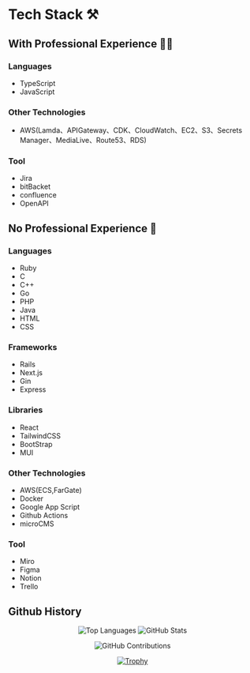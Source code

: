 # Tech Stack ⚒️

## With Professional Experience 👨‍💻

### Languages 
- TypeScript
- JavaScript

### Other Technologies
- AWS(Lamda、APIGateway、CDK、CloudWatch、EC2、S3、Secrets Manager、MediaLive、Route53、RDS)

### Tool
- Jira
- bitBacket
- confluence
- OpenAPI

## No Professional Experience 🍹
### Languages
- Ruby
- C
- C++
- Go
- PHP
- Java
- HTML
- CSS

### Frameworks
- Rails
- Next.js
- Gin
- Express

### Libraries
- React
- TailwindCSS
- BootStrap
- MUI

### Other Technologies
- AWS(ECS,FarGate)
- Docker
- Google App Script
- Github Actions
- microCMS

### Tool
- Miro
- Figma
- Notion
- Trello


## Github History

<div align="center">

  ![Top Languages](https://github-readme-stats.vercel.app/api/top-langs/?username=j19015&layout=compact&show_icons=true&theme=onedark)
  ![GitHub Stats](https://github-readme-stats.vercel.app/api?username=j19015&theme=onedark&show_icons=true)

</div>

<div align="center">

  ![GitHub Contributions](https://github-readme-streak-stats.herokuapp.com/?user=j19015&theme=onedark)

</div>

<div align="center">

  [![Trophy](https://github-profile-trophy.vercel.app/?username=j19015&theme=onedark&column=7)](https://github.com/ryo-ma/github-profile-trophy)

</div>
